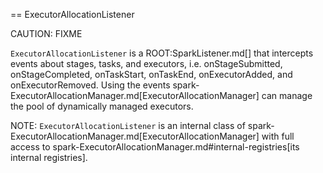 == ExecutorAllocationListener

CAUTION: FIXME

`ExecutorAllocationListener` is a ROOT:SparkListener.md[] that intercepts events about stages, tasks, and executors, i.e. onStageSubmitted, onStageCompleted, onTaskStart, onTaskEnd, onExecutorAdded, and onExecutorRemoved. Using the events spark-ExecutorAllocationManager.md[ExecutorAllocationManager] can manage the pool of dynamically managed executors.

NOTE: `ExecutorAllocationListener` is an internal class of spark-ExecutorAllocationManager.md[ExecutorAllocationManager] with full access to spark-ExecutorAllocationManager.md#internal-registries[its internal registries].
